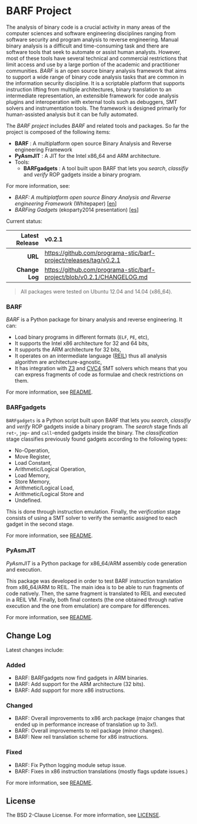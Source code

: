 # BARF Project

The analysis of binary code is a crucial activity in many areas of the
computer sciences and software engineering disciplines ranging from software
security and program analysis to reverse engineering. Manual binary analysis
is a difficult and time-consuming task and there are software tools that seek
to automate or assist human analysts. However, most of these tools have
several technical and commercial restrictions that limit access and use by a
large portion of the academic and practitioner communities. *BARF* is an open
source binary analysis framework that aims to support a wide range of binary
code analysis tasks that are common in the information security discipline.
It is a scriptable platform that supports instruction lifting from
multiple architectures, binary translation to an intermediate representation,
an extensible framework for code analysis plugins and interoperation with
external tools such as debuggers, SMT solvers and instrumentation tools. The
framework is designed primarily for human-assisted analysis but it can be
fully automated.

The *BARF project* includes *BARF* and related tools and packages. So far the
project is composed of the following items:

* **BARF** : A multiplatform open source Binary Analysis and Reverse engineering Framework
* **PyAsmJIT** : A JIT for the Intel x86_64 and ARM architecture.
* Tools:
    * **BARFgadgets** : A tool built upon BARF that lets you *search*, *classifiy* and *verify* ROP gadgets inside a binary program.

For more information, see:

* *BARF: A multiplatform open source Binary Analysis and Reverse engineering Framework* (Whitepaper) [[en](./documentation/papers/barf.pdf)]
* *BARFing Gadgets* (ekoparty2014 presentation) [[es](./documentation/presentations/barfing-gadgets.ekoparty2014.es.pdf)]

Current status:

| **Latest Release** | v0.2.1                                                                 |
|-------------------:|:-----------------------------------------------------------------------|
|            **URL** | https://github.com/programa-stic/barf-project/releases/tag/v0.2.1      |
|     **Change Log** | https://github.com/programa-stic/barf-project/blob/v0.2.1/CHANGELOG.md |

> All packages were tested on Ubuntu 12.04 and 14.04 (x86_64).

### BARF

*BARF* is a Python package for binary analysis and reverse engineering. It can:

* Load binary programs in different formats (``ELF``, ``PE``, etc),
* It supports the Intel x86 architecture for 32 and 64 bits,
* It supports the ARM architecture for 32 bits,
* It operates on an intermediate language ([REIL]) thus all analysis algorithm are architecture-agnostic,
* It has integration with [Z3] and [CVC4] SMT solvers which means that you can express fragments of code as formulae and check restrictions on them.

For more information, see [README](./barf/README.md).

### BARFgadgets

``BARFgadgets`` is a Python script built upon BARF that lets you *search*,
*classifiy* and *verify* ROP gadgets inside a binary program. The *search*
stage finds all ``ret``-, ``jmp``- and ``call``-ended gadgets inside the
binary. The *classification* stage classifies previously found gadgets
according to the following types:

* No-Operation,
* Move Register,
* Load Constant,
* Arithmetic/Logical Operation,
* Load Memory,
* Store Memory,
* Arithmetic/Logical Load,
* Arithmetic/Logical Store and
* Undefined.

This is done through instruction emulation. Finally, the
*verification* stage consists of using a SMT solver to verify the semantic
assigned to each gadget in the second stage.

For more information, see [README](./barf/tools/gadgets/README.md).

### PyAsmJIT

*PyAsmJIT* is a Python package for x86_64/ARM assembly code generation and
execution.

This package was developed in order to test BARF instruction translation from
x86_64/ARM to REIL. The main idea is to be able to run fragments of code
natively. Then, the same fragment is translated to REIL and executed in a REIL
VM. Finally, both final contexts (the one obtained through native execution
and the one from emulation) are compare for differences.

For more information, see [README](./pyasmjit/README.md).

## Change Log

Latest changes include:

### Added
- BARF: BARFgadgets now find gadgets in ARM binaries.
- BARF: Add support for the ARM architecture (32 bits).
- BARF: Add support for more x86 instructions.

### Changed
- BARF: Overall improvements to x86 arch package (major changes that ended up in performance increase of translation up to 3x!).
- BARF: Overall improvements to reil package (minor changes).
- BARF: New reil translation scheme for x86 instructions.

### Fixed
- BARF: Fix Python logging module setup issue.
- BARF: Fixes in x86 instruction translations (mostly flags update issues.)

For more information, see [README](./pyasmjit/CHANGELOG.md).

## License

The BSD 2-Clause License. For more information, see [LICENSE](./LICENSE).

[Z3]: http://z3.codeplex.com
[CVC4]: http://cvc4.cs.nyu.edu/web/
[REIL]: http://www.usenix.org/legacy/event/woot10/tech/full_papers/Dullien.pdf
